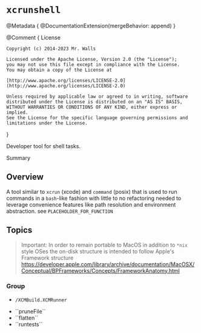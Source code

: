# ``xcrunshell``

@Metadata {
	@DocumentationExtension(mergeBehavior: append)
}

@Comment {
	License

	Copyright (c) 2014-2023 Mr. Walls

	Licensed under the Apache License, Version 2.0 (the "License");
	you may not use this file except in compliance with the License.
	You may obtain a copy of the License at

	[http://www.apache.org/licenses/LICENSE-2.0](http://www.apache.org/licenses/LICENSE-2.0)

	Unless required by applicable law or agreed to in writing, software
	distributed under the License is distributed on an "AS IS" BASIS,
	WITHOUT WARRANTIES OR CONDITIONS OF ANY KIND, either express or implied.
	See the License for the specific language governing permissions and
	limitations under the License.

}

Developer tool for shell tasks.

<!--@START_MENU_TOKEN@-->Summary<!--@END_MENU_TOKEN@-->

## Overview

A tool similar to `xcrun` (xcode) and `command` (posix) that is used to run commands in a
`bash`-like fashion with little to no refactoring needed to leverage convenience features like path
resolution and environment abstraction.
see `PLACEHOLDER_FOR_FUNCTION`

## Topics

>Important: In order to remain portable to MacOS in addition to `*nix` style OSes the on-disk structure is
> intended to follow Apple's Framework structure https://developer.apple.com/library/archive/documentation/MacOSX/Conceptual/BPFrameworks/Concepts/FrameworkAnatomy.html

### <!--@START_MENU_TOKEN@-->Group<!--@END_MENU_TOKEN@-->

- ``/XCMBuild.XCMRunner``

- <!--@START_MENU_TOKEN@-->``pruneFile``<!--@END_MENU_TOKEN@-->
- <!--@START_MENU_TOKEN@-->``flatten``<!--@END_MENU_TOKEN@-->
- <!--@START_MENU_TOKEN@-->``runtests``<!--@END_MENU_TOKEN@-->
